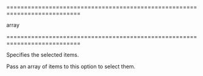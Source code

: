 <!--**
/*-------------------------------------------
    Auto-generated file. Do not modify.
-------------------------------------------

**-->
===========================================================================
<!--type-->array<!--/type-->
===========================================================================

<!--shortDescription-->
Specifies the selected items.
<!--/shortDescription-->

<!--fullDescription-->
Pass an array of items to this option to select them.


<!--/fullDescription-->
